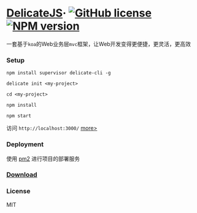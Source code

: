 # [DelicateJS](http://www.sunyangjie.com/2018/04/29/nodejs%E7%89%88web%E4%B8%9A%E5%8A%A1%E5%B1%82%E6%A1%86%E6%9E%B6/)&middot; [![GitHub license](https://img.shields.io/badge/license-MIT-blue.svg)](https://github.com/delicatejs/delicatejs/blob/master/LICENSE) [![NPM version](https://img.shields.io/npm/v/delicate-cli.svg)](https://www.npmjs.com/package/delicate-cli)

一套基于`koa`的Web业务层`mvc`框架，让Web开发变得更便捷，更灵活，更高效

### Setup
```
npm install supervisor delicate-cli -g

delicate init <my-project>

cd <my-project>

npm install

npm start
```

访问 `http://localhost:3000/` [more>](https://github.com/delicatejs)

### Deployment

使用 [pm2](https://github.com/Unitech/pm2) 进行项目的部署服务

### [Download](https://github.com/delicatejs/delicatejs/archive/0.0.1.zip)

### License

MIT